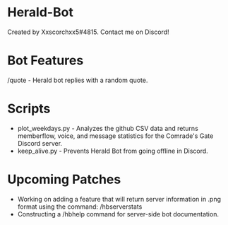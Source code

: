 # Herald-Bot

Created by Xxscorchxx5#4815. Contact me on Discord!

# Bot Features
/quote - Herald bot replies with a random quote.

# Scripts
- plot_weekdays.py - Analyzes the github CSV data and returns memberflow, voice, and message statistics for the Comrade's Gate Discord server.
- keep_alive.py - Prevents Herald Bot from going offline in Discord.

# Upcoming Patches
- Working on adding a feature that will return server information in .png format using the command: /hbserverstats
- Constructing a /hbhelp command for server-side bot documentation.
